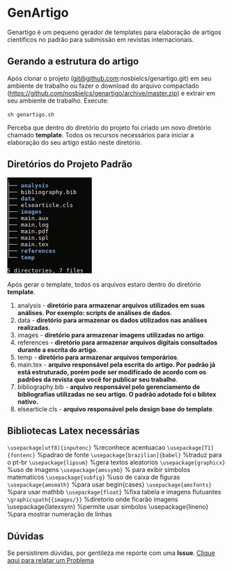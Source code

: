 # GenArtigo

Genartigo é um pequeno gerador de templates para elaboração de artigos científicos no padrão para submissão em revistas internacionais.

## Gerando a estrutura do artigo

Após clonar o projeto (git@github.com:nosbielcs/genartigo.git) em seu ambiente de trabalho ou  fazer o download do arquivo compactado (https://github.com/nosbielcs/genartigo/archive/master.zip) e extrair em seu ambiente de trabalho. Execute:

`sh genartigo.sh`

Perceba que dentro do diretório do projeto foi criado um novo diretório chamado **template**. Todos os recursos necessários para iniciar a elaboração do seu artigo estão neste diretório.

## Diretórios do Projeto Padrão

![Estrutura Padrão](structure.png)

Após gerar o template, todos os arquivos estaro dentro do diretório **template**.
1. analysis - **diretório para armazenar arquivos utilizados em suas análises. Por exemplo: scripts de análises de dados**.
2. data -  **diretório para armazenar os dados utilizados nas análises realizadas**.
3. images - **diretório para armazenar imagens utilizadas no artigo**.
4. references - **diretório para armazenar arquivos digitais consultados durante a escrita do artigo**.
5. temp - **diretório para armazenar arquivos temporários**.
6. main.tex - **arquivo responsável pela escrita do artigo. Por padrão já está estruturado, porém pode ser modificado de acordo com os padrões da revista que você for publicar seu trabalho**.
7. bibliography.bib - **arquivo responsável pelo gerenciamento de bibliografias utilizadas no seu artigo. O padrão adotado foi o bibtex nativo.**
8. elsearticle.cls - **arquivo responsável pelo design base do template**.

## Bibliotecas Latex necessárias

`\usepackage[utf8]{inputenc}` %reconhece acentuacao
`\usepackage[T1]{fontenc}` %padrao de fonte
`\usepackage[brazilian]{babel}` %traduz para o pt-br
`\usepackage{lipsum}` %gera textos aleatorios
`\usepackage{graphicx}` %uso de imagens
`\usepackage{amssymb}` % para exibir simbolos matematicos
`\usepackage{subfig}` %uso de caixa de figuras
`\usepackage{amsmath}` %para usar begin{cases}
`\usepackage{amsfonts}` %para usar mathbb
`\usepackage{float}` %fixa tabela e imagens flutuantes
`\graphicspath{{images/}}` %diretorio onde ficarão imagens
\usepackage{latexsym} %permite usar simbolos
\usepackage{lineno} %para mostrar numeração de linhas

## Dúvidas

Se persistirem dúvidas, por gentileza me reporte com uma **Issue**. [Clique aqui para relatar um Problema](https://github.com/nosbielcs/genartigo/issues)
